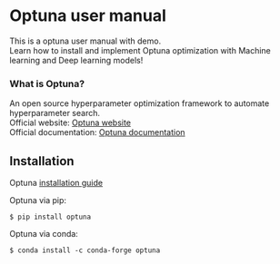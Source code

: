 # Optuna user manual
This is a optuna user manual with demo.<br>
Learn how to install and implement Optuna optimization with Machine learning and Deep learning models!

### What is Optuna?
  An open source hyperparameter optimization framework to automate hyperparameter search. 
  <br>Official website: [Optuna website](https://optuna.org)
  <br>Official documentation: [Optuna documentation](https://optuna.readthedocs.io/en/stable/)
    
## Installation
Optuna [installation guide](https://optuna.readthedocs.io/en/stable/installation.html)

Optuna via pip:
```
$ pip install optuna
```
Optuna via conda:
```
$ conda install -c conda-forge optuna
```

